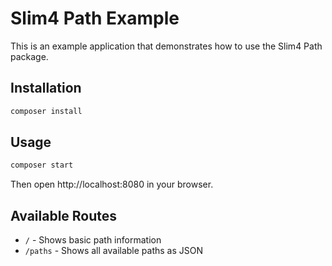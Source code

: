 # Slim4 Path Example

This is an example application that demonstrates how to use the Slim4 Path package.

## Installation

```bash
composer install
```

## Usage

```bash
composer start
```

Then open http://localhost:8080 in your browser.

## Available Routes

- `/` - Shows basic path information
- `/paths` - Shows all available paths as JSON
